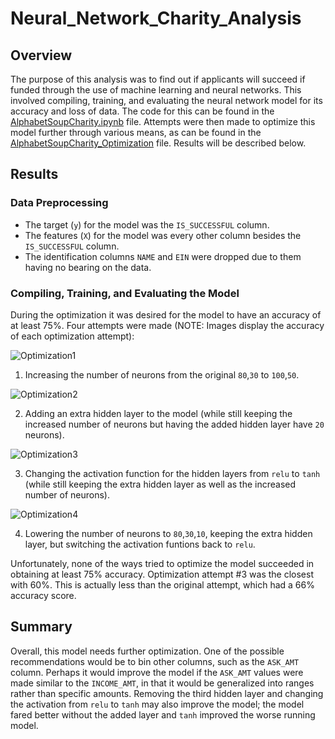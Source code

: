 # Neural_Network_Charity_Analysis

## Overview

The purpose of this analysis was to find out if applicants will succeed if funded through the use of machine learning and neural networks. This involved compiling, training, and evaluating the neural network model for its accuracy and loss of data. The code for this can be found in the [AlphabetSoupCharity.ipynb]() file. Attempts were then made to optimize this model further through various means, as can be found in the [AlphabetSoupCharity_Optimization]() file. Results will be described below.

## Results

### Data Preprocessing

- The target (`y`) for the model was the `IS_SUCCESSFUL` column.
- The features (`X`) for the model was every other column besides the `IS_SUCCESSFUL` column.
- The identification columns `NAME` and `EIN` were dropped due to them having no bearing on the data. 


### Compiling, Training, and Evaluating the Model

During the optimization it was desired for the model to have an accuracy of at least 75%. Four attempts were made (NOTE: Images display the accuracy of each optimization attempt):


![Optimization1]()

1. Increasing the number of neurons from the original `80`,`30` to `100`,`50`.


![Optimization2]()

2. Adding an extra hidden layer to the model (while still keeping the increased number of neurons but having the added hidden layer have `20` neurons).


![Optimization3]()

3. Changing the activation function for the hidden layers from `relu` to `tanh` (while still keeping the extra hidden layer as well as the increased number of neurons).


![Optimization4]()

4. Lowering the number of neurons to `80`,`30`,`10`, keeping the extra hidden layer, but switching the activation funtions back to `relu`.

Unfortunately, none of the ways tried to optimize the model succeeded in obtaining at least 75% accuracy. Optimization attempt #3 was the closest with 60%. This is actually less than the original attempt, which had a 66% accuracy score. 

## Summary

Overall, this model needs further optimization. One of the possible recommendations would be to bin other columns, such as the `ASK_AMT` column. Perhaps it would improve the model if the `ASK_AMT` values were made similar to the `INCOME_AMT`, in that it would be generalized into ranges rather than specific amounts. Removing the third hidden layer and changing the activation from `relu` to `tanh` may also improve the model; the model fared better without the added layer and `tanh` improved the worse running model. 

